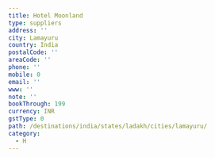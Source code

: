 ```yaml
---
title: Hotel Moonland
type: suppliers
address: ''
city: Lamayuru
country: India
postalCode: ''
areaCode: ''
phone: ''
mobile: 0
email: ''
www: ''
note: ''
bookThrough: 199
currency: INR
gstType: 0
path: /destinations/india/states/ladakh/cities/lamayuru/
category:
  - H
---
```


